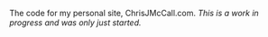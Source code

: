 The code for my personal site, ChrisJMcCall.com.
*This is a work in progress and was only just started.*
